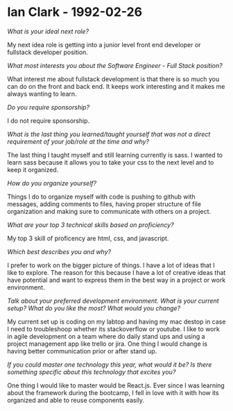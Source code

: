 # Ian Clark - 1992-02-26

*What is your ideal next role?*

My next idea role is getting into a junior level front end developer or fullstack developer position.

*What most interests you about the Software Engineer - Full Stack position?*

What interest me about fullstack development is that there is so much you can do on the front and back end. It keeps work interesting and it makes me always wanting to learn.

*Do you require sponsorship?*

I do not require sponsorship.

*What is the last thing you learned/taught yourself that was not a direct requirement of your job/role at the time and why?*

The last thing I taught myself and still learning currently is sass. I wanted to learn sass because it allows you to take your css to the next level and to keep it organized.

*How do you organize yourself?*

Things I do to organize myself with code is pushing to github with messages, adding comments to files, having proper structure of file organization and making sure to communicate with others on a project.

*What are your top 3 technical skills based on proficiency?*

My top 3 skill of proficency are html, css, and javascript.

*Which best describes you and why?*

I prefer to work on the bigger picture of things. I have a lot of ideas that I like to explore. The reason for this because I have a lot of creative ideas that have potential and want to express them in the best way in a project or work environment.

*Talk about your preferred development environment. What is your current setup? What do you like the most? What would you change?*

My current set up is coding on my labtop and having my mac destop in case I need to troubleshoop whether its stackoverflow or youtube. I like to work in agile development on a team where do daily stand ups and using a project management app like trello or jira. One thing I would change is having better communication prior or after stand up.

*If you could master one technology this year, what would it be? Is there something specific about this technology that excites you?*

One thing I would like to master would be React.js. Ever since I was learning about the framework during the bootcamp, I fell in love with it with how its organized and able to reuse components easily.